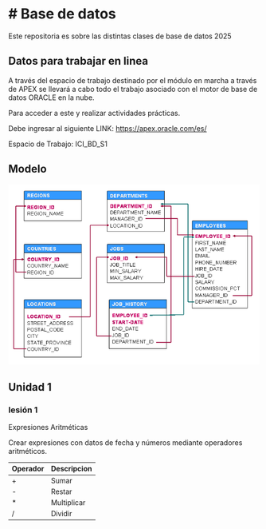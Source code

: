 
# # Base de datos

Este repositoria es sobre las distintas clases de base de datos 2025

## Datos para trabajar en linea

A través del espacio de trabajo destinado por el módulo en marcha a través de APEX se llevará a cabo todo el trabajo asociado con el motor de base de datos ORACLE en la nube.

Para acceder a este y realizar actividades prácticas. 

Debe ingresar al siguiente LINK: https://apex.oracle.com/es/

Espacio de Trabajo: ICI_BD_S1


## Modelo 

![Modelo](https://github.com/iDvmian/Base-de-datos/blob/main/Screenshots/modeloHR.png)

## Unidad 1

### lesión 1


Expresiones Aritméticas

Crear expresiones con datos de fecha y números mediante operadores aritméticos.
   
| Operador | Descripcion |
|-----------|-----------|
| +   | Sumar |
| -   | Restar   |
| *   | Multiplicar  |
| /   | Dividir  |




